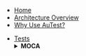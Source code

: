 <!-- docs/_sidebar.md -->
- [Home](./readme.md)
- [Architecture Overview](./arch_overview.md)
- [Why Use AuTest?](./Why_AuTest.md)
</head>
<body>
  <ul>
    <li><a href="./sample2.md">Tests</a>
      <details>
        <summary><strong>MOCA</strong></summary>
        <ul>
          <li><a href="#" onclick="showLinks('moca-links')">BASE_INB_0001100_COPY_TEMPLATE_RCVTRK_MOCA_V001</a></li>
          <li><a href="./tests_docs/BASE_INB_0002100_TRLR_CKIN_MOCA_V001.md">BASE_INB_0002100_TRLR_CKIN_MOCA_V001</a></li>
          <li><a href="./tests_docs/BASE_INB_0003100_IDENTIFY_MOCA_V001.md">BASE_INB_0003100_IDENTIFY_MOCA_V001</a></li>
          <!-- Add other MOCA links here -->
        </ul>
      </details>
    </li>
  </ul>
</body>
</html>


